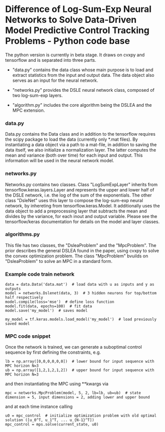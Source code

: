 Difference of Log-Sum-Exp Neural Networks to Solve Data-Driven Model  Predictive Control Tracking Problems - Python code base
========

The python version is currently in beta stage. It draws on cvxpy and tensorflow and is separated into three parts.

+ "data.py" contains the data class whose main purpose is to load and extract statistics from the input and output data. The 
data object also serves as an input for the neural network.

+ "networks.py" provides the DSLE neural network class, composed of two log-sum-exp layers.

+ "algorithm.py" includes the core algorithm being the DSLEA and the MPC extension.

### data.py
Data.py contains the Data class and in addition to the tensorflow requires the scipy package to load the data
(currently only *.mat files). By instantiating a data object via a path to a mat-file, in addition to saving the data 
itself, we also initialize a normalization layer. The latter computes the mean and variance (both over time) for each 
input and output. This information will be used in the neural network model.

### networks.py
Networks.py contains two classes. Class "LogSumExpLayer" inherits from tensorflow.keras.layers.Layer and represents the
upper and lower half of the DSLE network, i.e. the log of the sum of the exponentials.
The other class "DsleNet" uses this layer to compose the log-sum-exp neural network, by inhereting from 
tensorflow.keras.Model. It additionally uses the data object to add a preprocessing layer that subtracts the mean and
divides by the variance, for each inout and output variable. Please see the tensorflow/keras documentation for details
on the model and layer classes.

### algorithms.py
This file has two classes, the "DsleaProblem" and the "MpcProblem". The prior describes the general DSLEA found in the
paper, using cvxpy to solve the convex optimization problem. The class "MpcProblem" bvuilds on "DsleaProblem" to solve
an MPC in a standard form.

### Example code train network
    data = data.Data('data.mat')  # load data with u as inputs and y as outputs
    model = networks.Dslenet(data, 3)  # 3 hidden neurons for top/bottom half respectively
    model.compile(loss='mse')  # define loss function
    model.fit(data, epochs=100)  # fit data
    model.save('my_model')  # saves model

    my_model = tf.keras.models.load_model('my_model')  # load previously saved model  

### MPC code snippet
Once the network is trained, we can generate a suboptimal control sequence by first defining the constraints, e.g. 
    
    lb = np.array([0,0,0,0,0,0])  # lower bound for input sequence with MPC horizon N=3
    ub = np.array([1,2,1,2,1,2])  # upper bound for input sequence with MPC horizon N=3

and then instantiating the MPC using **kwargs via
    
    mpc = networks.MpcProblem(model, 5, 2, lb=lb, ub=ub)  # state dimension = 5, input dimensions = 2, adding lower and upper bound

and at each time instance calling

    u0 = mpc_control  # initialize optimization problem with old optimal solution ([u_0^T, u_1^T, ... u_{N-1}^T])
    mpc_control = mps.solve(current_state, u0)
